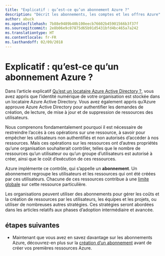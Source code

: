 ```yaml
---
title: "Explicatif : qu’est-ce qu’un abonnement Azure ?"
description: "Décrit les abonnements, les comptes et les offres Azure"
author: abuck
ms.openlocfilehash: 7b88e9489b40b100eecb76602b45901566b3f37f
ms.sourcegitcommit: 2e8b06e9c07875d65b91d5431bfd4bc465a7a242
ms.translationtype: HT
ms.contentlocale: fr-FR
ms.lasthandoff: 02/09/2018
---
```

# <a name="explainer-what-is-an-azure-subscription"></a>Explicatif : qu’est-ce qu’un abonnement Azure ?

Dans l’article explicatif [Qu’est un locataire Azure Active Directory ?](tenant-explainer.md), vous avez appris que l’identité numérique de votre organisation est stockée dans un locataire Azure Active Directory. Vous avez également appris qu’Azure approuve Azure Active Directory pour authentifier les demandes de création, de lecture, de mise à jour et de suppression de ressources des utilisateurs. 

Nous comprenons fondamentalement pourquoi il est nécessaire de restreindre l’accès à ces opérations sur une ressource, à savoir pour empêcher les utilisateurs non authentifiés et non autorisés d’accéder à nos ressources. Mais ces opérations sur les ressources ont d’autres propriétés qu’une organisation souhaiterait contrôler, telles que le nombre de ressources qu’un utilisateur ou qu’un groupe d’utilisateurs est autorisé à créer, ainsi que le coût d’exécution de ces ressources. 

Azure implémente ce contrôle, qui s’appelle un **abonnement**. Un abonnement regroupe les utilisateurs et les ressources qui ont été créées par ces utilisateurs. Chacune de ces ressources contribue à une [limite globale][subscription-service-limits] sur cette ressource particulière.

Les organisations peuvent utiliser des abonnements pour gérer les coûts et la création de ressources par les utilisateurs, les équipes et les projets, ou utiliser de nombreuses autres stratégies. Ces stratégies seront abordées dans les articles relatifs aux phases d’adoption intermédiaire et avancée. 

## <a name="next-steps"></a>étapes suivantes

* Maintenant que vous avez en savez davantage sur les abonnements Azure, découvrez-en plus sur la [création d’un abonnement](subscription.md) avant de créer vos premières ressources Azure.

<!-- Links -->
[azure-get-started]: https://azure.microsoft.com/en-us/get-started/
[azure-offers]: https://azure.microsoft.com/en-us/support/legal/offer-details/
[azure-free-trial]: https://azure.microsoft.com/en-us/offers/ms-azr-0044p/
[azure-change-subscription-offer]: /azure/billing/billing-how-to-switch-azure-offer
[microsoft-account]: https://account.microsoft.com/account
[subscription-service-limits]: /azure/azure-subscription-service-limits
[docs-organizational-account]: https://docs.microsoft.com/en-us/azure/active-directory/sign-up-organization
